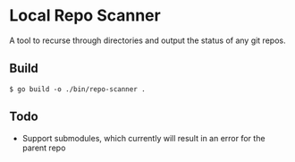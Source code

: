 # Local Repo Scanner

A tool to recurse through directories and output the status of any git repos.

## Build

`$ go build -o ./bin/repo-scanner .`

## Todo

- Support submodules, which currently will result in an error for the parent repo
